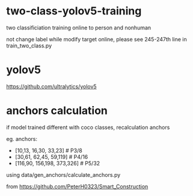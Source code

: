 # two-class-yolov5-training
two classificiation training online to person and nonhuman

not change label while modify target online, please see 245-247th line in train_two_class.py
# yolov5
https://github.com/ultralytics/yolov5
# anchors calculation
if model trained different with coco classes, recalculation anchors 

eg.
anchors:
  - [10,13, 16,30, 33,23]  # P3/8
  - [30,61, 62,45, 59,119]  # P4/16
  - [116,90, 156,198, 373,326]  # P5/32

using data/gen_anchors/calculate_anchors.py

from https://github.com/PeterH0323/Smart_Construction


